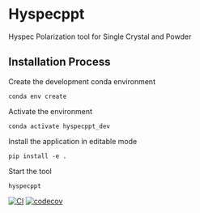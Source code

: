 
Hyspecppt
==========

Hyspec Polarization tool for Single Crystal and Powder

## Installation Process

Create the development conda environment

`conda env create`

Activate the environment

`conda activate hyspecppt_dev`

Install the application in editable mode

`pip install -e .`

Start the tool

`hyspecppt`


[![CI](https://github.com/neutrons/hyspecppt/actions/workflows/unittest.yml/badge.svg?branch=next)](https://github.com/neutrons/hyspecppt/actions/workflows/unittest.yml)
[![codecov](https://codecov.io/gh/neutrons/hyspecppt/graph/badge.svg?token=GAQE3SS0HJ)](https://codecov.io/gh/neutrons/hyspecppt)